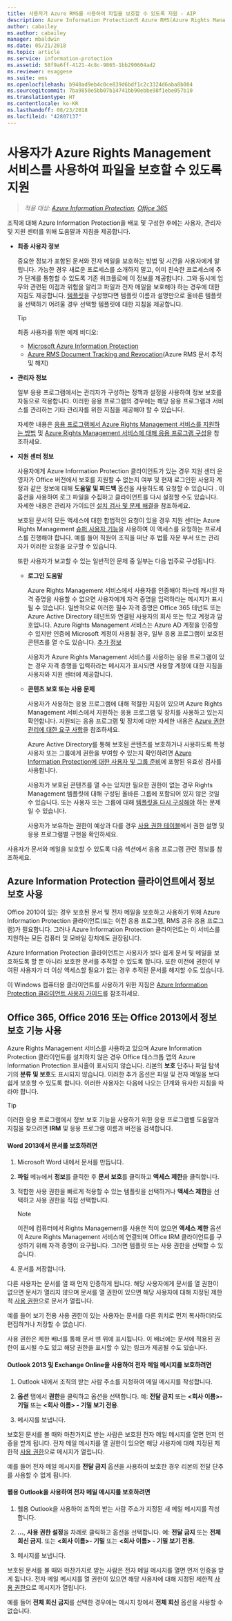```yaml
---
title: 사용자가 Azure RMS를 사용하여 파일을 보호할 수 있도록 지원 - AIP
description: Azure Information Protection의 Azure RMS(Azure Rights Management)Rights Management 서비스를 배포 및 구성한 후 사용자, 관리자 및 지원 센터에 지침을 제공할 때 도움이 되는 정보를 제공합니다.
author: cabailey
ms.author: cabailey
manager: mbaldwin
ms.date: 05/21/2018
ms.topic: article
ms.service: information-protection
ms.assetid: 58f9a6ff-4121-4c8c-9865-1bb290604ad2
ms.reviewer: esaggese
ms.suite: ems
ms.openlocfilehash: b948ad9eb4c0ce839d6bdf1c2c3324d6aba8b004
ms.sourcegitcommit: 7ba9850e5bb07b14741bb90ebbe98f1ebe057b10
ms.translationtype: HT
ms.contentlocale: ko-KR
ms.lasthandoff: 08/23/2018
ms.locfileid: "42807137"
---
```

# <a name="helping-users-to-protect-files-by-using-the-azure-rights-management-service"></a>사용자가 Azure Rights Management 서비스를 사용하여 파일을 보호할 수 있도록 지원

>*적용 대상: [Azure Information Protection](https://azure.microsoft.com/pricing/details/information-protection), [Office 365](http://download.microsoft.com/download/E/C/F/ECF42E71-4EC0-48FF-AA00-577AC14D5B5C/Azure_Information_Protection_licensing_datasheet_EN-US.pdf)*

조직에 대해 Azure Information Protection을 배포 및 구성한 후에는 사용자, 관리자 및 지원 센터를 위해 도움말과 지침을 제공합니다.

-   **최종 사용자 정보**
    
    중요한 정보가 포함된 문서와 전자 메일을 보호하는 방법 및 시간을 사용자에게 알립니다. 가능한 경우 새로운 프로세스를 소개하지 말고, 이미 친숙한 프로세스에 추가 단계를 통합할 수 있도록 기존 워크플로에 이 정보를 제공합니다. 그와 동시에 업무와 관련된 이점과 위험을 알리고 파일과 전자 메일을 보호해야 하는 경우에 대한 지침도 제공합니다. [템플릿](configure-policy-templates.md)을 구성했다면 템플릿 이름과 설명만으로 올바른 템플릿을 선택하기 어려울 경우 선택할 템플릿에 대한 지침을 제공합니다.
    
    > [!TIP]
    > 최종 사용자를 위한 예제 비디오:
    > -   [Microsoft Azure Information Protection](https://youtu.be/ToShAUdlrPo?list=PL8nfc9haGeb6qSm1kLU8n3Zqg398764h5)
    > -   [Azure RMS Document Tracking and Revocation](http://channel9.msdn.com/Series/Information-Protection/Azure-RMS-Document-Tracking-and-Revocation)(Azure RMS 문서 추적 및 해지)

-   **관리자 정보**
    
    일부 응용 프로그램에서는 관리자가 구성하는 정책과 설정을 사용하여 정보 보호를 자동으로 적용합니다. 이러한 응용 프로그램의 경우에는 해당 응용 프로그램과 서비스를 관리하는 기타 관리자를 위한 지침을 제공해야 할 수 있습니다. 
    
    자세한 내용은 [응용 프로그램에서 Azure Rights Management 서비스를 지원하는 방법](applications-support.md) 및 [Azure Rights Management 서비스에 대해 응용 프로그램 구성](configure-applications.md)을 참조하세요.
    
-   **지원 센터 정보**
    
    사용자에게 Azure Information Protection 클라이언트가 있는 경우 지원 센터 운영자가 Office 버전에서 보호를 지원할 수 없는지 여부 및 현재 로그인한 사용자 계정과 같은 정보에 대해 **도움말 및 피드백** 옵션을 사용하도록 요청할 수 있습니다 . 이 옵션을 사용하여 로그 파일을 수집하고 클라이언트를 다시 설정할 수도 있습니다. 자세한 내용은 관리자 가이드인 [설치 검사 및 문제 해결](./rms-client/client-admin-guide.md#installation-checks-and-troubleshooting)을 참조하세요.
    
    보호된 문서의 모든 액세스에 대한 합법적인 요청이 있을 경우 지원 센터는 Azure Rights Management [슈퍼 사용자 기능](configure-super-users.md)을 사용하여 이 액세스를 요청하는 프로세스를 진행해야 합니다. 예를 들어 직원이 조직을 떠난 후 법률 자문 부서 또는 관리자가 이러한 요청을 요구할 수 있습니다.
    
    또한 사용자가 보고할 수 있는 일반적인 문제 중 일부는 다음 범주로 구성됩니다.
    
    - **로그인 도움말**
        
        Azure Rights Management 서비스에서 사용자를 인증해야 하는데 캐시된 자격 증명을 사용할 수 없으면 사용자에게 자격 증명을 입력하라는 메시지가 표시될 수 있습니다. 일반적으로 이러한 필수 자격 증명은 Office 365 테넌트 또는 Azure Active Directory 테넌트와 연결된 사용자의 회사 또는 학교 계정과 암호입니다. Azure Rights Management 서비스는 Azure AD 계정을 인증할 수 있지만 인증에 Microsoft 계정이 사용될 경우, 일부 응용 프로그램이 보호된 콘텐츠를 열 수도 있습니다. [추가 정보](secure-collaboration-documents.md#supported-scenarios-for-opening-protected-documents) 
        
        사용자가 Azure Rights Management 서비스를 사용하는 응용 프로그램이 있는 경우 자격 증명을 입력하라는 메시지가 표시되면 사용할 계정에 대한 지침을 사용자와 지원 센터에 제공합니다.
        
    - **콘텐츠 보호 또는 사용 문제**
        
        사용자가 사용하는 응용 프로그램에 대해 적절한 지침이 있으며 Azure Rights Management 서비스에서 지원하는 응용 프로그램 및 장치를 사용하고 있는지 확인합니다. 지원되는 응용 프로그램 및 장치에 대한 자세한 내용은 [Azure 권한 관리에 대한 요구 사항](requirements.md)을 참조하세요.
        
        Azure Active Directory를 통해 보호된 콘텐츠를 보호하거나 사용하도록 특정 사용자 또는 그룹에게 권한을 부여할 수 있는지 확인하려면 [Azure Information Protection에 대한 사용자 및 그룹 준비](prepare.md)에 포함된 유효성 검사를 사용합니다.
        
        사용자가 보호된 콘텐츠를 열 수는 있지만 필요한 권한이 없는 경우 Rights Management 템플릿에 대해 구성된 올바른 그룹에 포함되어 있지 않은 것일 수 있습니다. 또는 사용자 또는 그룹에 대해 [템플릿을 다시 구성해야](configure-policy-templates.md) 하는 문제일 수 있습니다. 
        
        사용자가 보유하는 권한이 예상과 다를 경우 [사용 권한 테이블](configure-usage-rights.md#usage-rights-and-descriptions)에서 권한 설명 및 응용 프로그램별 구현을 확인하세요.

사용자가 문서와 메일을 보호할 수 있도록 다음 섹션에서 응용 프로그램 관련 정보를 참조하세요.

## <a name="using-information-protection-with-the-azure-information-protection-client"></a>Azure Information Protection 클라이언트에서 정보 보호 사용

Office 2010이 있는 경우 보호된 문서 및 전자 메일을 보호하고 사용하기 위해 Azure Information Protection 클라이언트(또는 이전 응용 프로그램, RMS 공유 응용 프로그램)가 필요합니다. 그러나 Azure Information Protection 클라이언트는 이 서비스를 지원하는 모든 컴퓨터 및 모바일 장치에도 권장됩니다.

Azure Information Protection 클라이언트는 사용자가 보다 쉽게 문서 및 메일을 보호하도록 할 뿐 아니라 보호한 문서를 추적할 수 있도록 합니다. 또한 이전에 권한이 부여된 사용자가 더 이상 액세스할 필요가 없는 경우 추적된 문서를 해지할 수도 있습니다.

이 Windows 컴퓨터용 클라이언트를 사용하기 위한 지침은 [Azure Information Protection 클라이언트 사용자 가이드](./rms-client/client-user-guide.md)를 참조하세요.


## <a name="using-information-protection-with-office-365-office-2016-or-office-2013"></a>Office 365, Office 2016 또는 Office 2013에서 정보 보호 기능 사용
Azure Rights Management 서비스를 사용하고 있으며 Azure Information Protection 클라이언트를 설치하지 않은 경우 Office 데스크톱 앱의 Azure Information Protection 표시줄이 표시되지 않습니다. 리본의 **보호** 단추나 파일 탐색기의 **분류 및 보호**도 표시되지 않습니다. 이러한 추가 옵션은 파일 및 전자 메일을 보다 쉽게 보호할 수 있도록 합니다. 이러한 사용자는 다음에 나오는 단계와 유사한 지침을 따라야 합니다.

> [!TIP]
> 이러한 응용 프로그램에서 정보 보호 기능을 사용하기 위한 응용 프로그램별 도움말과 지침을 찾으려면 **IRM** 및 응용 프로그램 이름과 버전을 검색합니다.

#### <a name="to-protect-a-document-in-word-2013"></a>Word 2013에서 문서를 보호하려면

1.  Microsoft Word 내에서 문서를 만듭니다.

2.  **파일** 메뉴에서 **정보**를 클릭한 후 **문서 보호**를 클릭하고 **액세스 제한**을 클릭합니다.

3. 적합한 사용 권한을 빠르게 적용할 수 있는 템플릿을 선택하거나 **액세스 제한**을 선택하고 사용 권한을 직접 선택합니다.

    > [!NOTE]
    > 이전에 컴퓨터에서 Rights Management를 사용한 적이 없으면 **액세스 제한** 옵션이 Azure Rights Management 서비스에 연결되며 Office IRM 클라이언트를 구성하기 위해 자격 증명이 요구됩니다. 그러면 템플릿 또는 사용 권한을 선택할 수 있습니다.

3.  문서를 저장합니다.

다른 사용자는 문서를 열 때 먼저 인증하게 됩니다. 해당 사용자에게 문서를 열 권한이 없으면 문서가 열리지 않으며 문서를 열 권한이 있으면 해당 사용자에 대해 지정된 제한적 [사용 권한](configure-usage-rights.md)으로 문서가 열립니다. 

예를 들어 보기 전용 사용 권한이 있는 사용자는 문서를 다른 위치로 먼저 복사하더라도 편집하거나 저장할 수 없습니다. 

사용 권한은 제한 배너를 통해 문서 맨 위에 표시됩니다. 이 배너에는 문서에 적용된 권한이 표시될 수도 있고 해당 권한을 표시할 수 있는 링크가 제공될 수도 있습니다.

#### <a name="to-protect-an-email-message-using-outlook-2013-and-exchange-online"></a>Outlook 2013 및 Exchange Online을 사용하여 전자 메일 메시지를 보호하려면

1.  Outlook 내에서 조직의 받는 사람 주소를 지정하여 메일 메시지를 작성합니다.

2.  **옵션** 탭에서 **권한**을 클릭하고 옵션을 선택합니다. 예: **전달 금지** 또는 **\<회사 이름>- 기밀** 또는 **\<회사 이름> - 기밀 보기 전용**.

3.  메시지를 보냅니다.

보호된 문서를 볼 때와 마찬가지로 받는 사람은 보호된 전자 메일 메시지를 열면 먼저 인증을 받게 됩니다. 전자 메일 메시지를 열 권한이 있으면 해당 사용자에 대해 지정된 제한적 [사용 권한](configure-usage-rights.md)으로 메시지가 열립니다. 

예를 들어 전자 메일 메시지를 **전달 금지** 옵션을 사용하여 보호한 경우 리본의 전달 단추를 사용할 수 없게 됩니다.

#### <a name="to-protect-an-email-message-using-outlook-on-the-web"></a>웹용 Outlook을 사용하여 전자 메일 메시지를 보호하려면

1.  웹용 Outlook을 사용하여 조직의 받는 사람 주소가 지정된 새 메일 메시지를 작성합니다.

2.  **…**, **사용 권한 설정**을 차례로 클릭하고 옵션을 선택합니다. 예: **전달 금지** 또는 **전체 회신 금지**. 또는 **\<회사 이름>- 기밀** 또는 **\<회사 이름> - 기밀 보기 전용**.

3.  메시지를 보냅니다.

보호된 문서를 볼 때와 마찬가지로 받는 사람은 전자 메일 메시지를 열면 먼저 인증을 받게 됩니다. 전자 메일 메시지를 열 권한이 있으면 해당 사용자에 대해 지정된 제한적 [사용 권한](configure-usage-rights.md)으로 메시지가 열립니다. 

예를 들어 **전체 회신 금지**를 선택한 경우에는 메시지 창에서 **전체 회신** 옵션을 사용할 수 없습니다.


